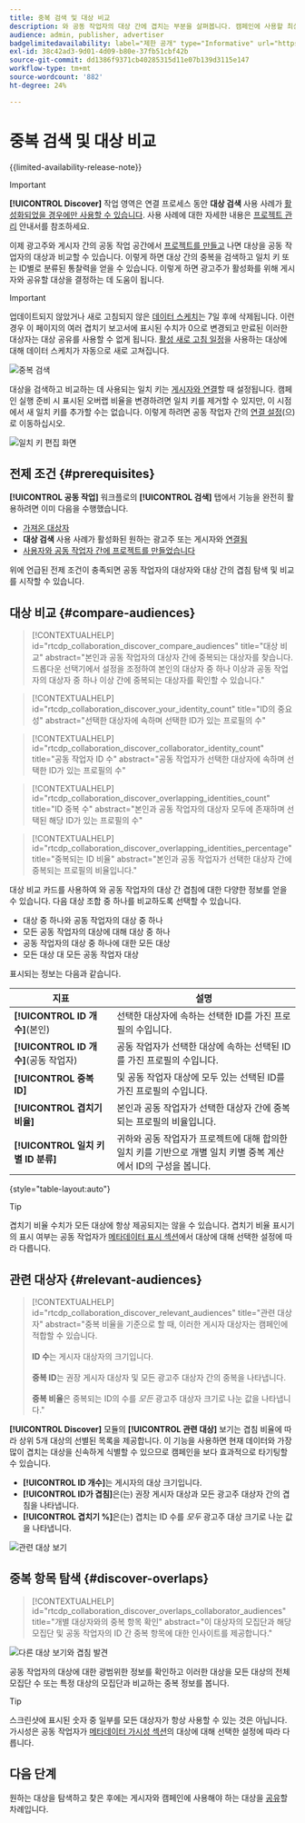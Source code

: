 ```yaml
---
title: 중복 검색 및 대상 비교
description: 와 공동 작업자의 대상 간에 겹치는 부분을 살펴봅니다. 캠페인에 사용할 최상의 대상을 찾는 방법을 알아봅니다.
audience: admin, publisher, advertiser
badgelimitedavailability: label="제한 공개" type="Informative" url="https://helpx.adobe.com/legal/product-descriptions/real-time-customer-data-platform-collaboration.html newtab=true"
exl-id: 38c42ad3-9d01-4d09-b80e-37fb51cbf42b
source-git-commit: dd1386f9371cb40285315d11e07b139d3115e147
workflow-type: tm+mt
source-wordcount: '882'
ht-degree: 24%

---
```


# 중복 검색 및 대상 비교

{{limited-availability-release-note}}

>[!IMPORTANT]
>
>**[!UICONTROL Discover]** 작업 영역은 연결 프로세스 동안 **대상 검색** 사용 사례가 [활성화되었을 경우에만 사용할 수 있습니다](../connect/establishing-connections.md#connection-settings). 사용 사례에 대한 자세한 내용은 [프로젝트 관리](./manage-projects.md#project-use-cases) 안내서를 참조하세요.

이제 광고주와 게시자 간의 공동 작업 공간에서 [프로젝트를 만들고](/help/guide/collaborate/manage-projects.md) 나면 대상을 공동 작업자의 대상과 비교할 수 있습니다. 이렇게 하면 대상 간의 중복을 검색하고 일치 키 또는 ID별로 분류된 통찰력을 얻을 수 있습니다. 이렇게 하면 광고주가 활성화를 위해 게시자와 공유할 대상을 결정하는 데 도움이 됩니다.

>[!IMPORTANT]
>
>업데이트되지 않았거나 새로 고침되지 않은 [데이터 스케치](/help/guide/glossary.md#sketches)는 7일 후에 삭제됩니다. 이런 경우 이 페이지의 여러 겹치기 보고서에 표시된 수치가 0으로 변경되고 만료된 이러한 대상자는 대상 공유를 사용할 수 없게 됩니다. [활성 새로 고침 일정](/help/guide/setup/onboard-audiences.md#schedule)을 사용하는 대상에 대해 데이터 스케치가 자동으로 새로 고쳐집니다.

![중복 검색](/help/assets/collaborate/discover-overlaps/discover-overlaps.png)

대상을 검색하고 비교하는 데 사용되는 일치 키는 [게시자와 연결](/help/guide/connect/establishing-connections.md#connection-settings)할 때 설정됩니다. 캠페인 실행 준비 시 표시된 오버랩 비율을 변경하려면 일치 키를 제거할 수 있지만, 이 시점에서 새 일치 키를 추가할 수는 없습니다. 이렇게 하려면 공동 작업자 간의 [연결 설정](/help/guide/connect/establishing-connections.md#connection-settings)(으)로 이동하십시오.

![일치 키 편집 화면](/help/assets/collaborate/discover-overlaps/edit-match-keys.png)

## 전제 조건 {#prerequisites}

**[!UICONTROL 공동 작업]** 워크플로의 **[!UICONTROL 검색]** 탭에서 기능을 완전히 활용하려면 이미 다음을 수행했습니다.

* [가져온 대상자](/help/guide/setup/onboard-audiences.md)
* **대상 검색** 사용 사례가 활성화된 원하는 광고주 또는 게시자와 [연결됨](/help/guide/connect/establishing-connections.md)
* [사용자와 공동 작업자 간에 프로젝트를 만들었습니다](/help/guide/collaborate/manage-projects.md)

위에 언급된 전제 조건이 충족되면 공동 작업자의 대상자와 대상 간의 겹침 탐색 및 비교를 시작할 수 있습니다.

## 대상 비교 {#compare-audiences}

>[!CONTEXTUALHELP]
>id="rtcdp_collaboration_discover_compare_audiences"
>title="대상 비교"
>abstract="본인과 공동 작업자의 대상자 간에 중복되는 대상자를 찾습니다. 드롭다운 선택기에서 설정을 조정하여 본인의 대상자 중 하나 이상과 공동 작업자의 대상자 중 하나 이상 간에 중복되는 대상자를 확인할 수 있습니다."

>[!CONTEXTUALHELP]
>id="rtcdp_collaboration_discover_your_identity_count"
>title="ID의 중요성"
>abstract="선택한 대상자에 속하며 선택한 ID가 있는 프로필의 수"

>[!CONTEXTUALHELP]
>id="rtcdp_collaboration_discover_collaborator_identity_count"
>title="공동 작업자 ID 수"
>abstract="공동 작업자가 선택한 대상자에 속하며 선택한 ID가 있는 프로필의 수"

>[!CONTEXTUALHELP]
>id="rtcdp_collaboration_discover_overlapping_identities_count"
>title="ID 중복 수"
>abstract="본인과 공동 작업자의 대상자 모두에 존재하며 선택된 해당 ID가 있는 프로필의 수"

>[!CONTEXTUALHELP]
>id="rtcdp_collaboration_discover_overlapping_identities_percentage"
>title="중복되는 ID 비율"
>abstract="본인과 공동 작업자가 선택한 대상자 간에 중복되는 프로필의 비율입니다."

대상 비교 카드를 사용하여 와 공동 작업자의 대상 간 겹침에 대한 다양한 정보를 얻을 수 있습니다. 다음 대상 조합 중 하나를 비교하도록 선택할 수 있습니다.

* 대상 중 하나와 공동 작업자의 대상 중 하나
* 모든 공동 작업자의 대상에 대해 대상 중 하나
* 공동 작업자의 대상 중 하나에 대한 모든 대상
* 모든 대상 대 모든 공동 작업자 대상

표시되는 정보는 다음과 같습니다.

| 지표 | 설명 |
|---------|----------|
| **[!UICONTROL ID 개수]**(본인) | 선택한 대상자에 속하는 선택한 ID를 가진 프로필의 수입니다. |
| **[!UICONTROL ID 개수]**(공동 작업자) | 공동 작업자가 선택한 대상에 속하는 선택된 ID를 가진 프로필의 수입니다. |
| **[!UICONTROL 중복 ID]** | 및 공동 작업자 대상에 모두 있는 선택된 ID를 가진 프로필의 수입니다. |
| **[!UICONTROL 겹치기 비율]** | 본인과 공동 작업자가 선택한 대상자 간에 중복되는 프로필의 비율입니다. |
| **[!UICONTROL 일치 키별 ID 분류]** | 귀하와 공동 작업자가 프로젝트에 대해 합의한 일치 키를 기반으로 개별 일치 키별 중복 계산에서 ID의 구성을 봅니다. |

{style="table-layout:auto"}

>[!TIP]
>
>겹치기 비율 수치가 모든 대상에 항상 제공되지는 않을 수 있습니다. 겹치기 비율 표시기의 표시 여부는 공동 작업자가 [메타데이터 표시 섹션](/help/guide/setup/onboard-audiences.md#metadata-visibility)에서 대상에 대해 선택한 설정에 따라 다릅니다.

## 관련 대상자 {#relevant-audiences}

>[!CONTEXTUALHELP]
>id="rtcdp_collaboration_discover_relevant_audiences"
>title="관련 대상자"
>abstract="중복 비율을 기준으로 할 때, 이러한 게시자 대상자는 캠페인에 적합할 수 있습니다. <br><br><b>ID 수</b>는 게시자 대상자의 크기입니다. <br><br> <b>중복 ID</b>는 권장 게시자 대상자 및 모든 광고주 대상자 간의 중복을 나타냅니다. <br><br> <b>중복 비율</b>은 중복되는 ID의 수를 <i>모든</i> 광고주 대상자 크기로 나눈 값을 나타냅니다."

**[!UICONTROL Discover]** 모듈의 **[!UICONTROL 관련 대상]** 보기는 겹침 비율에 따라 상위 5개 대상의 선별된 목록을 제공합니다. 이 기능을 사용하면 현재 데이터와 가장 많이 겹치는 대상을 신속하게 식별할 수 있으므로 캠페인을 보다 효과적으로 타기팅할 수 있습니다.

* **[!UICONTROL ID 개수]**&#x200B;는 게시자의 대상 크기입니다.
* **[!UICONTROL ID가 겹침]**&#x200B;은(는) 권장 게시자 대상과 모든 광고주 대상자 간의 겹침을 나타냅니다.
* **[!UICONTROL 겹치기 %]**&#x200B;은(는) 겹치는 ID 수를 *모두* 광고주 대상 크기로 나눈 값을 나타냅니다.

![관련 대상 보기](/help/assets/collaborate/discover-overlaps/relevant-audiences-highlighted.png)

## 중복 항목 탐색 {#discover-overlaps}

>[!CONTEXTUALHELP]
>id="rtcdp_collaboration_discover_overlaps_collaborator_audiences"
>title="개별 대상자와의 중복 항목 확인"
>abstract="이 대상자의 모집단과 해당 모집단 및 공동 작업자의 ID 간 중복 항목에 대한 인사이트를 제공합니다."

![다른 대상 보기와 겹침 발견](/help/assets/collaborate/discover-overlaps/discover-overlaps-cards-view.png)

공동 작업자의 대상에 대한 광범위한 정보를 확인하고 이러한 대상을 모든 대상의 전체 모집단 수 또는 특정 대상의 모집단과 비교하는 중복 정보를 봅니다.

>[!TIP]
>
>스크린샷에 표시된 숫자 중 일부를 모든 대상자가 항상 사용할 수 있는 것은 아닙니다. 가시성은 공동 작업자가 [메타데이터 가시성 섹션](/help/guide/setup/onboard-audiences.md#metadata-visibility)의 대상에 대해 선택한 설정에 따라 다릅니다.

## 다음 단계

원하는 대상을 탐색하고 찾은 후에는 게시자와 캠페인에 사용해야 하는 대상을 [공유](/help/guide/collaborate/share.md)할 차례입니다.
